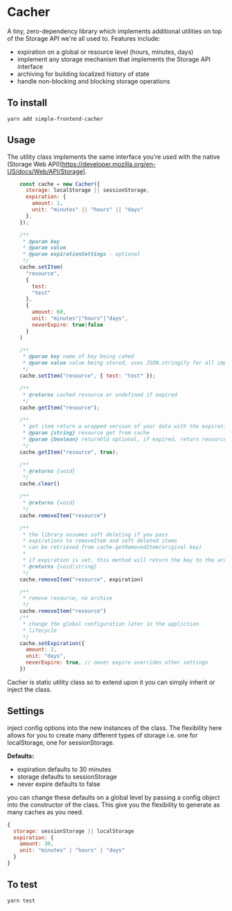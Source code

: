 # Cacher

A tiny, zero-dependency library which implements additional utilities on top of the Storage API we're all used to. Features include:
- expiration on a global or resource level (hours, minutes, days)
- implement any storage mechanism that implements the Storage API interface
- archiving for building localized history of state
- handle non-blocking and blocking storage operations

## To install

```
yarn add simple-frontend-cacher
```

## Usage

The utility class implements the same interface you're used with the native (Storage Web API)[https://developer.mozilla.org/en-US/docs/Web/API/Storage].

```js
    const cache = new Cacher({
      storage: localStorage || sessionStorage,
      expiration: {
        amount: 1,
        unit: "minutes" || "hours" || "days"
      },
    });

    /**
     * @param key
     * @param value
     * @param expirationSettings - optional
     */
    cache.setItem(
      "resource",
      {
        test:
        "test"
      },
      {
        amount: 60,
        unit: "minutes"|"hours"|"days",
        neverExpire: true|false
      }
    )

    /**
     * @param key name of key being cahed
     * @param value value being stored, uses JSON.stringify for all implemenations currently
     */
    cache.setItem("resource", { test: "test" });

    /**
     * @returns cached resource or undefined if expired
     */
    cache.getItem("resource");

    /**
     * get item return a wrapped version of your data with the expiration date and settings
     * @param {string} resource get from cache
     * @param {boolean} returnOld optional, if expired, return resource and expiration time
     */
    cache.getItem("resource", true);

    /**
     * @returns {void}
     */
    cache.clear()

    /**
     * @returns {void}
     */
    cache.removeItem("resource")

    /**
     * the library assumes soft deleting if you pass
     * expirations to removeItem and soft deleted items
     * can be retrieved from cache.getRemovedItem(original key)
     *
     * if expiration is set, this method will return the key to the archived resource
     * @returns {void|string}
     */
    cache.removeItem("resource", expiration)

    /**
     * remove resource, no archive
     */
    cache.removeItem("resource")
    /**
     * change the global configuration later in the appliction
     * lifecycle
     */
    cache.setExpiration({
      amount: 2,
      unit: "days",
      neverExpire: true, // never expire overrides other settings
    })
```

Cacher is static utility class so to extend upon it you can simply inherit or inject the class.

## Settings
inject config options into the new instances of the class. The flexibility here allows for you to create many different types of storage i.e. one for localStorage, one for sessionStorage.

**Defaults:**
- expiration defaults to 30 minutes
- storage defaults to sessionStorage
- never expire defaults to false

you can change these defaults on a global level by passing a config object into the constructor of the class. This give you the flexibility to generate as many caches as you need.

```js
{
  storage: sessionStorage || localStorage
  expiration: {
    amount: 30,
    unit: "minutes" | "hours" | "days"
  }
}
```

## To test
```
yarn test
```
